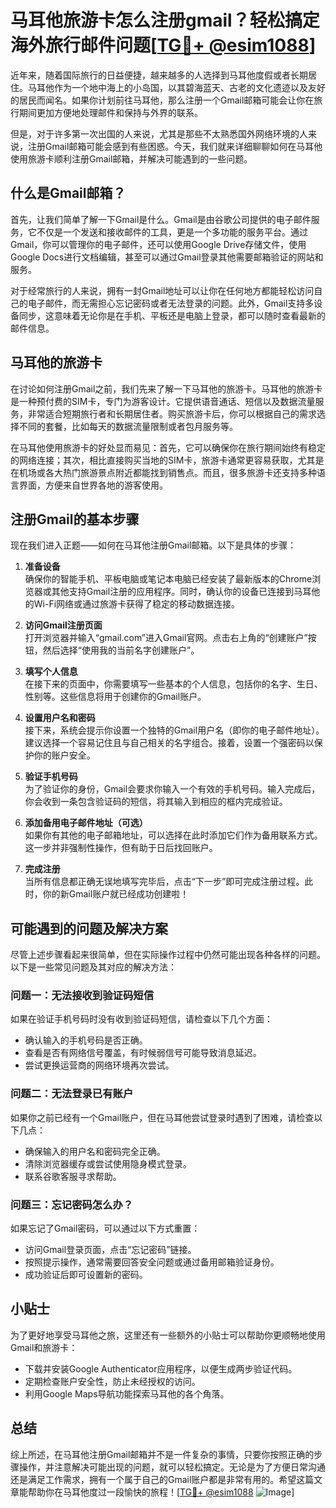 # 马耳他旅游卡怎么注册gmail？轻松搞定海外旅行邮件问题[[TG💪+ @esim1088](https://t.me/s/esim1088)]

近年来，随着国际旅行的日益便捷，越来越多的人选择到马耳他度假或者长期居住。马耳他作为一个地中海上的小岛国，以其碧海蓝天、古老的文化遗迹以及友好的居民而闻名。如果你计划前往马耳他，那么注册一个Gmail邮箱可能会让你在旅行期间更加方便地处理邮件和保持与外界的联系。

但是，对于许多第一次出国的人来说，尤其是那些不太熟悉国外网络环境的人来说，注册Gmail邮箱可能会感到有些困惑。今天，我们就来详细聊聊如何在马耳他使用旅游卡顺利注册Gmail邮箱，并解决可能遇到的一些问题。

## 什么是Gmail邮箱？

首先，让我们简单了解一下Gmail是什么。Gmail是由谷歌公司提供的电子邮件服务，它不仅是一个发送和接收邮件的工具，更是一个多功能的服务平台。通过Gmail，你可以管理你的电子邮件，还可以使用Google Drive存储文件，使用Google Docs进行文档编辑，甚至可以通过Gmail登录其他需要邮箱验证的网站和服务。

对于经常旅行的人来说，拥有一封Gmail地址可以让你在任何地方都能轻松访问自己的电子邮件，而无需担心忘记密码或者无法登录的问题。此外，Gmail支持多设备同步，这意味着无论你是在手机、平板还是电脑上登录，都可以随时查看最新的邮件信息。

## 马耳他的旅游卡

在讨论如何注册Gmail之前，我们先来了解一下马耳他的旅游卡。马耳他的旅游卡是一种预付费的SIM卡，专门为游客设计。它提供语音通话、短信以及数据流量服务，非常适合短期旅行者和长期居住者。购买旅游卡后，你可以根据自己的需求选择不同的套餐，比如每天的数据流量限制或者包月服务等。

在马耳他使用旅游卡的好处显而易见：首先，它可以确保你在旅行期间始终有稳定的网络连接；其次，相比直接购买当地的SIM卡，旅游卡通常更容易获取，尤其是在机场或各大热门旅游景点附近都能找到销售点。而且，很多旅游卡还支持多种语言界面，方便来自世界各地的游客使用。

## 注册Gmail的基本步骤

现在我们进入正题——如何在马耳他注册Gmail邮箱。以下是具体的步骤：

1. **准备设备**  
   确保你的智能手机、平板电脑或笔记本电脑已经安装了最新版本的Chrome浏览器或其他支持Gmail注册的应用程序。同时，确认你的设备已连接到马耳他的Wi-Fi网络或通过旅游卡获得了稳定的移动数据连接。

2. **访问Gmail注册页面**  
   打开浏览器并输入“gmail.com”进入Gmail官网。点击右上角的“创建账户”按钮，然后选择“使用我的当前名字创建账户”。

3. **填写个人信息**  
   在接下来的页面中，你需要填写一些基本的个人信息，包括你的名字、生日、性别等。这些信息将用于创建你的Gmail账户。

4. **设置用户名和密码**  
   接下来，系统会提示你设置一个独特的Gmail用户名（即你的电子邮件地址）。建议选择一个容易记住且与自己相关的名字组合。接着，设置一个强密码以保护你的账户安全。

5. **验证手机号码**  
   为了验证你的身份，Gmail会要求你输入一个有效的手机号码。输入完成后，你会收到一条包含验证码的短信，将其输入到相应的框内完成验证。

6. **添加备用电子邮件地址（可选）**  
   如果你有其他的电子邮箱地址，可以选择在此时添加它们作为备用联系方式。这一步并非强制性操作，但有助于日后找回账户。

7. **完成注册**  
   当所有信息都正确无误地填写完毕后，点击“下一步”即可完成注册过程。此时，你的新Gmail账户就已经成功创建啦！

## 可能遇到的问题及解决方案

尽管上述步骤看起来很简单，但在实际操作过程中仍然可能出现各种各样的问题。以下是一些常见问题及其对应的解决方法：

### 问题一：无法接收到验证码短信
如果在验证手机号码时没有收到验证码短信，请检查以下几个方面：
- 确认输入的手机号码是否正确。
- 查看是否有网络信号覆盖，有时候弱信号可能导致消息延迟。
- 尝试更换运营商的网络环境再次尝试。

### 问题二：无法登录已有账户
如果你之前已经有一个Gmail账户，但在马耳他尝试登录时遇到了困难，请检查以下几点：
- 确保输入的用户名和密码完全正确。
- 清除浏览器缓存或尝试使用隐身模式登录。
- 联系谷歌客服寻求帮助。

### 问题三：忘记密码怎么办？
如果忘记了Gmail密码，可以通过以下方式重置：
- 访问Gmail登录页面，点击“忘记密码”链接。
- 按照提示操作，通常需要回答安全问题或通过备用邮箱验证身份。
- 成功验证后即可设置新的密码。

## 小贴士

为了更好地享受马耳他之旅，这里还有一些额外的小贴士可以帮助你更顺畅地使用Gmail和旅游卡：
- 下载并安装Google Authenticator应用程序，以便生成两步验证代码。
- 定期检查账户安全性，防止未经授权的访问。
- 利用Google Maps导航功能探索马耳他的各个角落。

## 总结

综上所述，在马耳他注册Gmail邮箱并不是一件复杂的事情，只要你按照正确的步骤操作，并注意解决可能出现的问题，就可以轻松搞定。无论是为了方便日常沟通还是满足工作需求，拥有一个属于自己的Gmail账户都是非常有用的。希望这篇文章能帮助你在马耳他度过一段愉快的旅程！[[TG💪+ @esim1088](https://t.me/s/esim1088) ![Image](https://i.postimg.cc/4NQfJmqS/Snipaste-2025-05-13-00-14-12.png)]